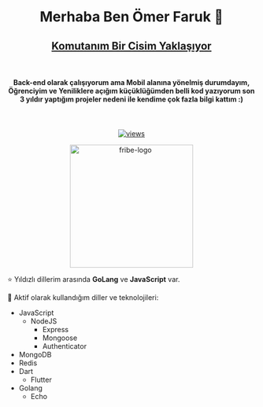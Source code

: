 <h1 align="center"> Merhaba Ben Ömer Faruk 👋 </h1>

<h2 align="center"> <a href="https://github.com/ofarukbicer/oyun-alani">Komutanım Bir Cisim Yaklaşıyor</a></h2>

<h4 align="center" style="padding: 34px 0;"> Back-end olarak çalışıyorum ama Mobil alanına yönelmiş durumdayım, Öğrenciyim ve Yeniliklere açığım küçüklüğümden belli kod yazıyorum son 3 yıldır yaptığım projeler nedeni ile kendime çok fazla bilgi kattım :) </h4>

<p align="center">
  <a href="https://github.com/ofarukbicer/">
    <img src="https://visitor-badge.laobi.icu/badge?page_id=ofarukbicer" alt="views"/>
  </a>
</p>

<p align="center">
  <a href="https://fribe.org">
    <img src="https://ismet-sen.com/assets/images/fribe-logo-gradient.svg" width="250" alt="fribe-logo"/>
  </a>
</p>

⭐ Yıldızlı dillerim arasında **GoLang** ve **JavaScript** var.

🚀 Aktif olarak kullandığım diller ve teknolojileri:
- JavaScript
  - NodeJS
    - Express
    - Mongoose
    - Authenticator
- MongoDB
- Redis
- Dart
  - Flutter
- Golang
  - Echo

